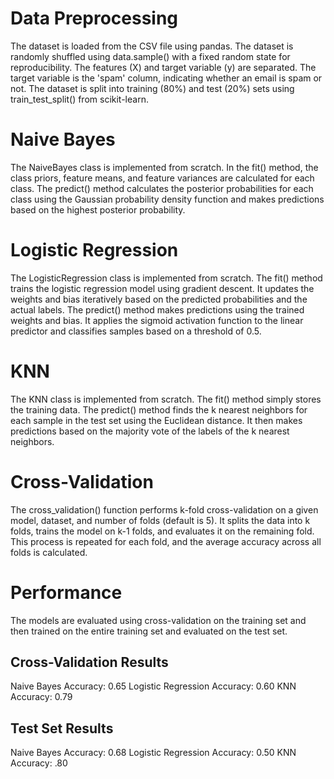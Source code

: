 # Data Preprocessing

The dataset is loaded from the CSV file using pandas.
The dataset is randomly shuffled using data.sample() with a fixed random state for reproducibility.
The features (X) and target variable (y) are separated. The target variable is the 'spam' column, indicating whether an email is spam or not.
The dataset is split into training (80%) and test (20%) sets using train_test_split() from scikit-learn.

# Naive Bayes

The NaiveBayes class is implemented from scratch.
In the fit() method, the class priors, feature means, and feature variances are calculated for each class.
The predict() method calculates the posterior probabilities for each class using the Gaussian probability density function and makes predictions based on the highest posterior probability.

# Logistic Regression

The LogisticRegression class is implemented from scratch.
The fit() method trains the logistic regression model using gradient descent. It updates the weights and bias iteratively based on the predicted probabilities and the actual labels.
The predict() method makes predictions using the trained weights and bias. It applies the sigmoid activation function to the linear predictor and classifies samples based on a threshold of 0.5.

# KNN

The KNN class is implemented from scratch.
The fit() method simply stores the training data.
The predict() method finds the k nearest neighbors for each sample in the test set using the Euclidean distance. It then makes predictions based on the majority vote of the labels of the k nearest neighbors.

# Cross-Validation

The cross_validation() function performs k-fold cross-validation on a given model, dataset, and number of folds (default is 5).
It splits the data into k folds, trains the model on k-1 folds, and evaluates it on the remaining fold. This process is repeated for each fold, and the average accuracy across all folds is calculated.

# Performance
The models are evaluated using cross-validation on the training set and then trained on the entire training set and evaluated on the test set.

## Cross-Validation Results

Naive Bayes Accuracy: 0.65
Logistic Regression Accuracy: 0.60
KNN Accuracy: 0.79

## Test Set Results

Naive Bayes Accuracy: 0.68
Logistic Regression Accuracy: 0.50
KNN Accuracy: .80
